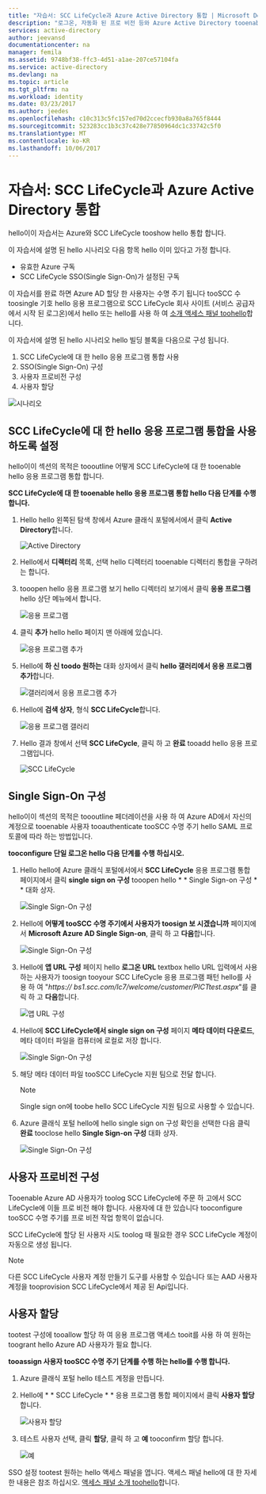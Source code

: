 ```yaml
---
title: "자습서: SCC LifeCycle과 Azure Active Directory 통합 | Microsoft Docs"
description: "로그온, 자동화 된 프로 비전 등와 Azure Active Directory tooenable toouse SCC LifeCycle single 하는 방법에 대해 알아봅니다."
services: active-directory
author: jeevansd
documentationcenter: na
manager: femila
ms.assetid: 9748bf38-ffc3-4d51-a1ae-207ce57104fa
ms.service: active-directory
ms.devlang: na
ms.topic: article
ms.tgt_pltfrm: na
ms.workload: identity
ms.date: 03/23/2017
ms.author: jeedes
ms.openlocfilehash: c10c313c5fc157ed70d2ccecfb930a8a765f8444
ms.sourcegitcommit: 523283cc1b3c37c428e77850964dc1c33742c5f0
ms.translationtype: MT
ms.contentlocale: ko-KR
ms.lasthandoff: 10/06/2017
---
```

# <a name="tutorial-azure-active-directory-integration-with-scc-lifecycle"></a>자습서: SCC LifeCycle과 Azure Active Directory 통합
hello이이 자습서는 Azure와 SCC LifeCycle tooshow hello 통합 합니다.  

이 자습서에 설명 된 hello 시나리오 다음 항목 hello 이미 있다고 가정 합니다.

* 유효한 Azure 구독
* SCC LifeCycle SSO(Single Sign-On)가 설정된 구독

이 자습서를 완료 하면 Azure AD 할당 한 사용자는 수명 주기 됩니다 tooSCC 수 toosingle 기호 hello 응용 프로그램으로 SCC LifeCycle 회사 사이트 (서비스 공급자에서 시작 된 로그온)에서 hello 또는 hello를 사용 하 여 [소개 액세스 패널 toohello](active-directory-saas-access-panel-introduction.md)합니다.

이 자습서에 설명 된 hello 시나리오 hello 빌딩 블록을 다음으로 구성 됩니다.

1. SCC LifeCycle에 대 한 hello 응용 프로그램 통합 사용
2. SSO(Single Sign-On) 구성
3. 사용자 프로비전 구성
4. 사용자 할당

![시나리오](./media/active-directory-saas-scc-lifecycle-tutorial/IC794120.png "시나리오")

## <a name="enable-hello-application-integration-for-scc-lifecycle"></a>SCC LifeCycle에 대 한 hello 응용 프로그램 통합을 사용 하도록 설정
hello이이 섹션의 목적은 toooutline 어떻게 SCC LifeCycle에 대 한 tooenable hello 응용 프로그램 통합 합니다.

**SCC LifeCycle에 대 한 tooenable hello 응용 프로그램 통합 hello 다음 단계를 수행 합니다.**

1. Hello hello 왼쪽된 탐색 창에서 Azure 클래식 포털에서에서 클릭 **Active Directory**합니다.
   
    ![Active Directory](./media/active-directory-saas-scc-lifecycle-tutorial/IC700993.png "Active Directory")
2. Hello에서 **디렉터리** 목록, 선택 hello 디렉터리 tooenable 디렉터리 통합을 구하려는 합니다.
3. tooopen hello 응용 프로그램 보기 hello 디렉터리 보기에서 클릭 **응용 프로그램** hello 상단 메뉴에서 합니다.
   
    ![응용 프로그램](./media/active-directory-saas-scc-lifecycle-tutorial/IC700994.png "응용 프로그램")
4. 클릭 **추가** hello hello 페이지 맨 아래에 있습니다.
   
    ![응용 프로그램 추가](./media/active-directory-saas-scc-lifecycle-tutorial/IC749321.png "응용 프로그램 추가")
5. Hello에 **하 신 toodo 원하는** 대화 상자에서 클릭 **hello 갤러리에서 응용 프로그램 추가**합니다.
   
    ![갤러리에서 응용 프로그램 추가](./media/active-directory-saas-scc-lifecycle-tutorial/IC749322.png "갤러리에서 응용 프로그램 추가")
6. Hello에 **검색 상자**, 형식 **SCC LifeCycle**합니다.
   
    ![응용 프로그램 갤러리](./media/active-directory-saas-scc-lifecycle-tutorial/IC794121.png "응용 프로그램 갤러리")
7. Hello 결과 창에서 선택 **SCC LifeCycle**, 클릭 하 고 **완료** tooadd hello 응용 프로그램입니다.
   
    ![SCC LifeCycle](./media/active-directory-saas-scc-lifecycle-tutorial/IC795082.png "SCC LifeCycle")
   
## <a name="configure-single-sign-on"></a>Single Sign-On 구성

hello이이 섹션의 목적은 toooutline 페더레이션을 사용 하 여 Azure AD에서 자신의 계정으로 tooenable 사용자 tooauthenticate tooSCC 수명 주기 hello SAML 프로토콜에 따라 하는 방법입니다.

**tooconfigure 단일 로그온 hello 다음 단계를 수행 하십시오.**

1. Hello hello에 Azure 클래식 포털에서에서 **SCC LifeCycle** 응용 프로그램 통합 페이지에서 클릭 **single sign on 구성** tooopen hello * * Single Sign-on 구성 * * 대화 상자.
   
    ![Single Sign-On 구성](./media/active-directory-saas-scc-lifecycle-tutorial/IC794122.png "Single Sign-On 구성")
2. Hello에 **어떻게 tooSCC 수명 주기에서 사용자가 toosign 보 시겠습니까** 페이지에서 **Microsoft Azure AD Single Sign-on**, 클릭 하 고 **다음**합니다.
   
    ![Single Sign-On 구성](./media/active-directory-saas-scc-lifecycle-tutorial/IC794123.png "Single Sign-On 구성")
3. Hello에 **앱 URL 구성** 페이지 hello **로그온 URL** textbox hello URL 입력에서 사용 하는 사용자가 toosign tooyour SCC LifeCycle 응용 프로그램 패턴 hello를 사용 하 여 "*https:// bs1.scc.com/lc7/welcome/customer/PICTtest.aspx*"를 클릭 하 고 **다음**합니다.
   
    ![앱 URL 구성](./media/active-directory-saas-scc-lifecycle-tutorial/IC794124.png "앱 URL 구성")
4. Hello에 **SCC LifeCycle에서 single sign on 구성** 페이지 **메타 데이터 다운로드**, 메타 데이터 파일을 컴퓨터에 로컬로 저장 합니다.
   
   ![Single Sign-On 구성](./media/active-directory-saas-scc-lifecycle-tutorial/IC795083.png "Single Sign-On 구성")
5. 해당 메타 데이터 파일 tooSCC LifeCycle 지원 팀으로 전달 합니다.
   
   >[!NOTE]
   >Single sign on에 toobe hello SCC LifeCycle 지원 팀으로 사용할 수 있습니다.
   > 
   > 

6. Azure 클래식 포털 hello에 hello single sign on 구성 확인을 선택한 다음 클릭 **완료** tooclose hello **Single Sign-on 구성** 대화 상자.
   
    ![Single Sign-On 구성](./media/active-directory-saas-scc-lifecycle-tutorial/IC794125.png "Single Sign-On 구성")
   
## <a name="configure-user-provisioning"></a>사용자 프로비전 구성

Tooenable Azure AD 사용자가 toolog SCC LifeCycle에 주문 하 고에서 SCC LifeCycle에 이들 프로 비전 해야 합니다. 사용자에 대 한 있습니다 tooconfigure tooSCC 수명 주기를 프로 비전 작업 항목이 없습니다.

SCC LifeCycle에 할당 된 사용자 시도 toolog 때 필요한 경우 SCC LifeCycle 계정이 자동으로 생성 됩니다.

>[!NOTE]
>다른 SCC LifeCycle 사용자 계정 만들기 도구를 사용할 수 있습니다 또는 AAD 사용자 계정을 tooprovision SCC LifeCycle에서 제공 된 Api입니다.
> 
> 

## <a name="assign-users"></a>사용자 할당
tootest 구성에 tooallow 할당 하 여 응용 프로그램 액세스 tooit를 사용 하 여 원하는 toogrant hello Azure AD 사용자가 필요 합니다.

**tooassign 사용자 tooSCC 수명 주기 단계를 수행 하는 hello를 수행 합니다.**

1. Azure 클래식 포털 hello 테스트 계정을 만듭니다.
2. Hello에 * * SCC LifeCycle * * 응용 프로그램 통합 페이지에서 클릭 **사용자 할당**합니다.
   
    ![사용자 할당](./media/active-directory-saas-scc-lifecycle-tutorial/IC794126.png "사용자 할당")
3. 테스트 사용자 선택, 클릭 **할당**, 클릭 하 고 **예** tooconfirm 할당 합니다.
   
    ![예](./media/active-directory-saas-scc-lifecycle-tutorial/IC767830.png "예")

SSO 설정 tootest 원하는 hello 액세스 패널을 엽니다. 액세스 패널 hello에 대 한 자세한 내용은 참조 하십시오. [액세스 패널 소개 toohello](active-directory-saas-access-panel-introduction.md)합니다.

